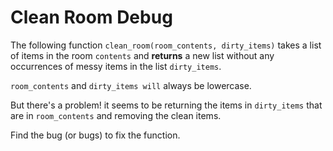 # Clean Room Debug

The following function `clean_room(room_contents, dirty_items)` takes a list of items in the room `contents` and **returns** a new list 
without any occurrences of messy items in the list `dirty_items`. 

`room_contents` and `dirty_items will` always be lowercase.

But there's a problem! it seems to be returning the items in `dirty_items` that are in `room_contents` and removing the clean items.

Find the bug (or bugs) to fix the function.

